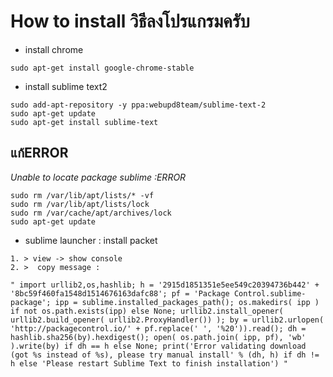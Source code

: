 # How to install วิธีลงโปรแกรมครับ
* install chrome

```
sudo apt-get install google-chrome-stable

```

* install sublime text2 
```
sudo add-apt-repository -y ppa:webupd8team/sublime-text-2
sudo apt-get update
sudo apt-get install sublime-text
```
## แก้ERROR
_Unable to locate package sublime :ERROR_
```
sudo rm /var/lib/apt/lists/* -vf 
sudo rm /var/lib/apt/lists/lock
sudo rm /var/cache/apt/archives/lock
sudo apt-get update
```

* sublime launcher : install packet 
```
1. > view -> show console
2. >  copy message :

" import urllib2,os,hashlib; h = '2915d1851351e5ee549c20394736b442' + '8bc59f460fa1548d1514676163dafc88'; pf = 'Package Control.sublime-package'; ipp = sublime.installed_packages_path(); os.makedirs( ipp ) if not os.path.exists(ipp) else None; urllib2.install_opener( urllib2.build_opener( urllib2.ProxyHandler()) ); by = urllib2.urlopen( 'http://packagecontrol.io/' + pf.replace(' ', '%20')).read(); dh = hashlib.sha256(by).hexdigest(); open( os.path.join( ipp, pf), 'wb' ).write(by) if dh == h else None; print('Error validating download (got %s instead of %s), please try manual install' % (dh, h) if dh != h else 'Please restart Sublime Text to finish installation') "
```













